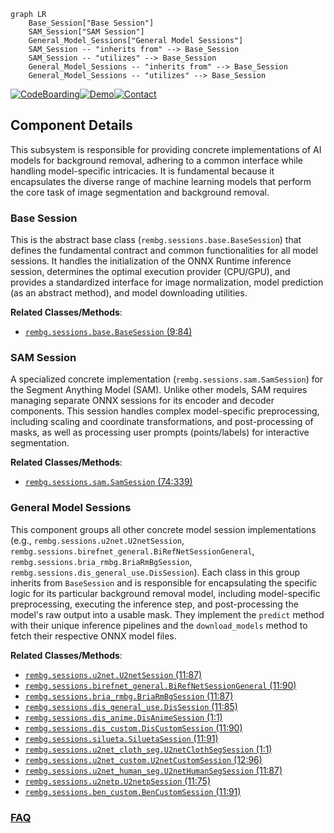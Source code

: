 ```mermaid
graph LR
    Base_Session["Base Session"]
    SAM_Session["SAM Session"]
    General_Model_Sessions["General Model Sessions"]
    SAM_Session -- "inherits from" --> Base_Session
    SAM_Session -- "utilizes" --> Base_Session
    General_Model_Sessions -- "inherits from" --> Base_Session
    General_Model_Sessions -- "utilizes" --> Base_Session
```
[![CodeBoarding](https://img.shields.io/badge/Generated%20by-CodeBoarding-9cf?style=flat-square)](https://github.com/CodeBoarding/GeneratedOnBoardings)[![Demo](https://img.shields.io/badge/Try%20our-Demo-blue?style=flat-square)](https://www.codeboarding.org/demo)[![Contact](https://img.shields.io/badge/Contact%20us%20-%20contact@codeboarding.org-lightgrey?style=flat-square)](mailto:contact@codeboarding.org)

## Component Details

This subsystem is responsible for providing concrete implementations of AI models for background removal, adhering to a common interface while handling model-specific intricacies. It is fundamental because it encapsulates the diverse range of machine learning models that perform the core task of image segmentation and background removal.

### Base Session
This is the abstract base class (`rembg.sessions.base.BaseSession`) that defines the fundamental contract and common functionalities for all model sessions. It handles the initialization of the ONNX Runtime inference session, determines the optimal execution provider (CPU/GPU), and provides a standardized interface for image normalization, model prediction (as an abstract method), and model downloading utilities.


**Related Classes/Methods**:

- <a href="https://github.com/danielgatis/rembg/blob/master/rembg/sessions/base.py#L9-L84" target="_blank" rel="noopener noreferrer">`rembg.sessions.base.BaseSession` (9:84)</a>


### SAM Session
A specialized concrete implementation (`rembg.sessions.sam.SamSession`) for the Segment Anything Model (SAM). Unlike other models, SAM requires managing separate ONNX sessions for its encoder and decoder components. This session handles complex model-specific preprocessing, including scaling and coordinate transformations, and post-processing of masks, as well as processing user prompts (points/labels) for interactive segmentation.


**Related Classes/Methods**:

- <a href="https://github.com/danielgatis/rembg/blob/master/rembg/sessions/sam.py#L74-L339" target="_blank" rel="noopener noreferrer">`rembg.sessions.sam.SamSession` (74:339)</a>


### General Model Sessions
This component groups all other concrete model session implementations (e.g., `rembg.sessions.u2net.U2netSession`, `rembg.sessions.birefnet_general.BiRefNetSessionGeneral`, `rembg.sessions.bria_rmbg.BriaRmBgSession`, `rembg.sessions.dis_general_use.DisSession`). Each class in this group inherits from `BaseSession` and is responsible for encapsulating the specific logic for its particular background removal model, including model-specific preprocessing, executing the inference step, and post-processing the model's raw output into a usable mask. They implement the `predict` method with their unique inference pipelines and the `download_models` method to fetch their respective ONNX model files.


**Related Classes/Methods**:

- <a href="https://github.com/danielgatis/rembg/blob/master/rembg/sessions/u2net.py#L11-L87" target="_blank" rel="noopener noreferrer">`rembg.sessions.u2net.U2netSession` (11:87)</a>
- <a href="https://github.com/danielgatis/rembg/blob/master/rembg/sessions/birefnet_general.py#L11-L90" target="_blank" rel="noopener noreferrer">`rembg.sessions.birefnet_general.BiRefNetSessionGeneral` (11:90)</a>
- <a href="https://github.com/danielgatis/rembg/blob/master/rembg/sessions/bria_rmbg.py#L11-L87" target="_blank" rel="noopener noreferrer">`rembg.sessions.bria_rmbg.BriaRmBgSession` (11:87)</a>
- <a href="https://github.com/danielgatis/rembg/blob/master/rembg/sessions/dis_general_use.py#L11-L85" target="_blank" rel="noopener noreferrer">`rembg.sessions.dis_general_use.DisSession` (11:85)</a>
- <a href="https://github.com/danielgatis/rembg/blob/master/rembg/sessions/dis_anime.py#L1-L1" target="_blank" rel="noopener noreferrer">`rembg.sessions.dis_anime.DisAnimeSession` (1:1)</a>
- <a href="https://github.com/danielgatis/rembg/blob/master/rembg/sessions/dis_custom.py#L11-L90" target="_blank" rel="noopener noreferrer">`rembg.sessions.dis_custom.DisCustomSession` (11:90)</a>
- <a href="https://github.com/danielgatis/rembg/blob/master/rembg/sessions/silueta.py#L11-L91" target="_blank" rel="noopener noreferrer">`rembg.sessions.silueta.SiluetaSession` (11:91)</a>
- <a href="https://github.com/danielgatis/rembg/blob/master/rembg/sessions/u2net_cloth_seg.py#L1-L1" target="_blank" rel="noopener noreferrer">`rembg.sessions.u2net_cloth_seg.U2netClothSegSession` (1:1)</a>
- <a href="https://github.com/danielgatis/rembg/blob/master/rembg/sessions/u2net_custom.py#L12-L96" target="_blank" rel="noopener noreferrer">`rembg.sessions.u2net_custom.U2netCustomSession` (12:96)</a>
- <a href="https://github.com/danielgatis/rembg/blob/master/rembg/sessions/u2net_human_seg.py#L11-L87" target="_blank" rel="noopener noreferrer">`rembg.sessions.u2net_human_seg.U2netHumanSegSession` (11:87)</a>
- <a href="https://github.com/danielgatis/rembg/blob/master/rembg/sessions/u2netp.py#L11-L75" target="_blank" rel="noopener noreferrer">`rembg.sessions.u2netp.U2netpSession` (11:75)</a>
- <a href="https://github.com/danielgatis/rembg/blob/master/rembg/sessions/ben_custom.py#L11-L91" target="_blank" rel="noopener noreferrer">`rembg.sessions.ben_custom.BenCustomSession` (11:91)</a>




### [FAQ](https://github.com/CodeBoarding/GeneratedOnBoardings/tree/main?tab=readme-ov-file#faq)